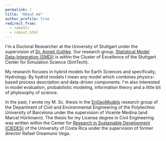 ```yaml
---
permalink: /
title: "About me"
author_profile: true
redirect_from: 
  - /about/
  - /about.html
---
```


I'm a Doctoral Researcher at the University of Stuttgart under the supervision of [Dr. Anneli Guthke](https://www.simtech.uni-stuttgart.de/exc/people/Guthke-00002/). Our research group, [Statistical Model Data-Integration (SMDI)](https://www.simtech.uni-stuttgart.de/exc/research/junior-research-groups/statistical-model-data-integration/) is within the Cluster of Excellence of the Stuttgart Center for Simulation Science (SimTech). 

My research focuses in hybrid models for Earth Sciences and specifically, Hydrology. By hydrid models I mean any model which combines physics-based process description and data-driven components. I'm also interested in model evaluation, probabilistic modeling, information theory and a little bit of phylosophy of science.

In the past, I wrote my M. Sc. thesis in the [EnGeoModels](https://engeomodels.upc.edu/en) research group of the Department of Civil and Environmental Engineering of the Polytechnic University of Barcelona under the supervision of Vicente Medina (and Marcel Hürlimann). The thesis for my License degree in Civil Engineering was written within the Center for [Research in Sustainable Development (CIEDES)](https://ciedes.ucr.ac.cr/) of the University of Costa Rica under the supervision of former director Rafael Oreamuno Vega.